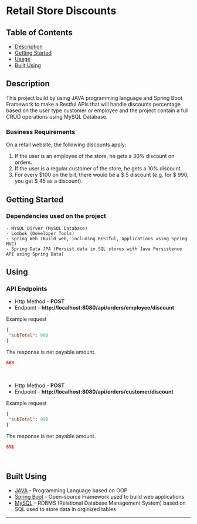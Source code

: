 # Retail Store Discounts

## Table of Contents

- [Description](#Description)
- [Getting Started](#getting_started)
- [Usage](#usage)
- [Built Using](#built_using)

## Description

This project build by using JAVA programming language and Spring Boot Framework to make a Restful APIs that will handle
discounts percentage based on the user type customer or employee and the project contain a full CRUD operations using
MySQL Database.

### Business Requirements

On a retail website, the following discounts apply:

1. If the user is an employee of the store, he gets a 30% discount on orders.
2. If the user is a regular customer of the store, he gets a 10% discount.
3. For every $100 on the bill, there would be a $ 5 discount (e.g. for $ 990, you get $ 45 as a discount).

## Getting Started <a name = "getting_started"></a>

### Dependencies used on the project

```
- MYSQL Dirver (MySQL Database)
- Lombok (Developer Tools)
- Spring Web (Build web, including RESTful, applications using Spring MVC)
- Spring Data JPA (Persist data in SQL stores with Java Persistence API using Spring Data)
```

## Using

### API Endpoints

* Http Method - **POST**
* Endpoint - **http://localhost:8080/api/orders/employee/discount**

Example request

```json
{
 "subTotal": 990
}

```

The response is net payable amount.

```json
663
```
<br>

* Http Method - **POST**
* Endpoint - **http://localhost:8080/api/orders/customer/discount**

Example request

```json
{
 "subTotal": 990
}

```

The response is net payable amount.

```json
851
```
<br>

## Built Using <a name = "built_using"></a>

- [JAVA](https://www.java.com/) - Programming Language based on OOP
- [Spring Boot](https://spring.io/) - Open-source Framework used to build web applications
- [MySQL](https://www.mysql.com/) - RDBMS (Relational Database Management System) based on SQL used to store data in orginized tables

***
